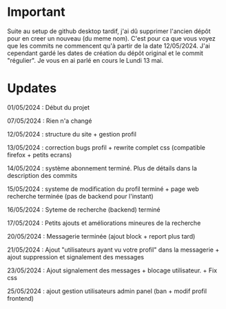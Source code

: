 # Important
Suite au setup de github desktop tardif, j'ai dû supprimer l'ancien dépôt pour en creer un nouveau (du meme nom). C'est pour ca que vous voyez que les commits ne commencent qu'à partir de la date 12/05/2024. J'ai cependant gardé les dates de création du dépôt original et le commit "régulier". Je vous en ai parlé en cours le Lundi 13 mai.

# Updates

01/05/2024 : Début du projet

07/05/2024 : Rien n'a changé

12/05/2024 : structure du site + gestion profil

13/05/2024 : correction bugs profil + rewrite complet css (compatible firefox + petits ecrans)

14/05/2024 : système abonnement terminé. Plus de détails dans la description des commits

15/05/2024 : systeme de modification du profil terminé + page web recherche terminée (pas de backend pour l'instant)

16/05/2024 : Syteme de recherche (backend) terminé

17/05/2024 : Petits ajouts et améliorations mineures de la recherche

20/05/2024 : Messagerie terminée (ajout block + report plus tard)

21/05/2024 : Ajout "utilisateurs ayant vu votre profil" dans la messagerie + ajout suppression et signalement des messages

23/05/2024 : Ajout signalement des messages + blocage utilisateur. + Fix css 

25/05/2024 : ajout gestion utilisateurs admin panel (ban + modif profil frontend)